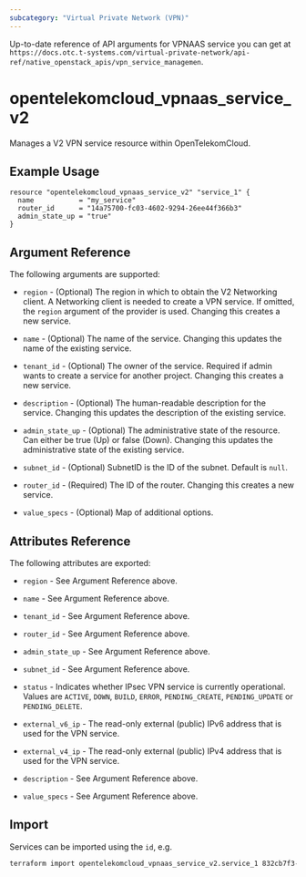 ```yaml
---
subcategory: "Virtual Private Network (VPN)"
---
```


Up-to-date reference of API arguments for VPNAAS service you can get at
`https://docs.otc.t-systems.com/virtual-private-network/api-ref/native_openstack_apis/vpn_service_managemen`.

# opentelekomcloud_vpnaas_service_v2

Manages a V2 VPN service resource within OpenTelekomCloud.

## Example Usage

```hcl
resource "opentelekomcloud_vpnaas_service_v2" "service_1" {
  name           = "my_service"
  router_id      = "14a75700-fc03-4602-9294-26ee44f366b3"
  admin_state_up = "true"
}
```

## Argument Reference

The following arguments are supported:

* `region` - (Optional) The region in which to obtain the V2 Networking client.
  A Networking client is needed to create a VPN service. If omitted, the
  `region` argument of the provider is used. Changing this creates a new service.

* `name` - (Optional) The name of the service. Changing this updates the name of
  the existing service.

* `tenant_id` - (Optional) The owner of the service. Required if admin wants to
  create a service for another project. Changing this creates a new service.

* `description` - (Optional) The human-readable description for the service.
  Changing this updates the description of the existing service.

* `admin_state_up` - (Optional) The administrative state of the resource. Can either be true (Up) or false (Down).
  Changing this updates the administrative state of the existing service.

* `subnet_id` - (Optional) SubnetID is the ID of the subnet. Default is `null`.

* `router_id` - (Required) The ID of the router. Changing this creates a new service.

* `value_specs` - (Optional) Map of additional options.

## Attributes Reference

The following attributes are exported:

* `region` - See Argument Reference above.

* `name` - See Argument Reference above.

* `tenant_id` - See Argument Reference above.

* `router_id` - See Argument Reference above.

* `admin_state_up` - See Argument Reference above.

* `subnet_id` - See Argument Reference above.

* `status` - Indicates whether IPsec VPN service is currently operational. Values are `ACTIVE`,
  `DOWN`, `BUILD`, `ERROR`, `PENDING_CREATE`, `PENDING_UPDATE` or `PENDING_DELETE`.

* `external_v6_ip` - The read-only external (public) IPv6 address that is used for the VPN service.

* `external_v4_ip` - The read-only external (public) IPv4 address that is used for the VPN service.

* `description` - See Argument Reference above.

* `value_specs` - See Argument Reference above.

## Import

Services can be imported using the `id`, e.g.

```sh
terraform import opentelekomcloud_vpnaas_service_v2.service_1 832cb7f3-59fe-40cf-8f64-8350ffc03272
```
